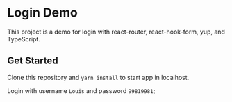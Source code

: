 # Login Demo

This project is a demo for login with react-router, react-hook-form, yup, and TypeScript.

## Get Started
Clone this repository and `yarn install` to start app in localhost.

Login with username `Louis` and password `99819981`;

